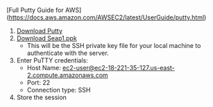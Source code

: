 [Full Putty Guide for AWS] (https://docs.aws.amazon.com/AWSEC2/latest/UserGuide/putty.html)

1. [Download Putty](https://www.chiark.greenend.org.uk/~sgtatham/putty/latest.html)
2. [Download Seap1.ppk](https://drive.google.com/a/oakland.edu/file/d/1yaxXb7N_WCUBjDam98AJIpfUinhO8hQ0/view?usp=sharing)
    * This will be the SSH private key file for your local machine to authenticate with the server.
3.  Enter PuTTY credentials:
    * Host Name: ec2-user@ec2-18-221-35-127.us-east-2.compute.amazonaws.com
    * Port: 22
    * Connection type: SSH
4. Store the session